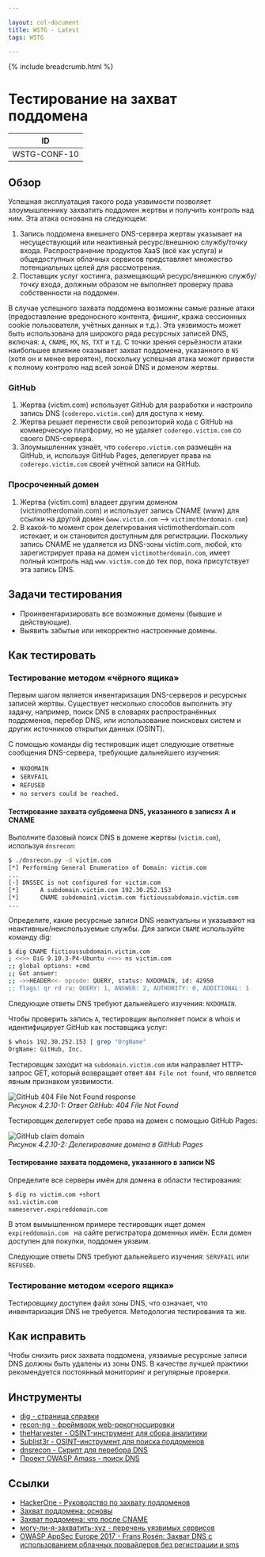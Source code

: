 ```yaml
---

layout: col-document
title: WSTG - Latest
tags: WSTG

---
```


{% include breadcrumb.html %}
# Тестирование на захват поддомена

|ID          |
|------------|
|WSTG-CONF-10|

## Обзор

Успешная эксплуатация такого рода уязвимости позволяет злоумышленнику захватить поддомен жертвы и получить контроль над ним. Эта атака основана на следующем:

1. Запись поддомена внешнего DNS-сервера жертвы указывает на несуществующий или неактивный ресурс/внешнюю службу/точку входа. Распространение продуктов XaaS (всё как услуга) и общедоступных облачных сервисов представляет множество потенциальных целей для рассмотрения.
2. Поставщик услуг хостинга, размещающий ресурс/внешнюю службу/точку входа, должным образом не выполняет проверку права собственности на поддомен.

В случае успешного захвата поддомена возможны самые разные атаки (предоставление вредоносного контента, фишинг, кража сессионных cookie пользователя, учётных данных и т.д.). Эта уязвимость может быть использована для широкого ряда ресурсных записей DNS, включая: `A`, `CNAME`, `MX`, `NS`, `TXT` и т.д. С точки зрения серьёзности атаки наибольшее влияние оказывает захват поддомена, указанного в `NS` (хотя он и менее вероятен), поскольку успешная атака может привести к полному контролю над всей зоной DNS и доменом жертвы.

### GitHub

1. Жертва (victim.com) использует GitHub для разработки и настроила запись DNS (`coderepo.victim.com`) для доступа к нему.
2. Жертва решает перенести свой репозиторий кода с GitHub на коммерческую платформу, но не удаляет `coderepo.victim.com` со своего DNS-сервера.
3. Злоумышленник узнаёт, что `coderepo.victim.com` размещён на GitHub, и, используя GitHub Pages, делегирует права на `coderepo.victim.com` своей учётной записи на GitHub.

### Просроченный домен

1. Жертва (victim.com) владеет другим доменом (victimotherdomain.com) и использует запись CNAME (www) для ссылки на другой домен (`www.victim.com` --> `victimotherdomain.com`)
2. В какой-то момент срок делегирования victimotherdomain.com истекает, и он становится доступным для регистрации. Поскольку запись CNAME не удаляется из DNS-зоны victim.com, любой, кто зарегистрирует права на домен `victimotherdomain.com`, имеет полный контроль над `www.victim.com` до тех пор, пока присутствует эта запись DNS.

## Задачи тестирования

- Проинвентаризировать все возможные домены (бывшие и действующие).
- Выявить забытые или некорректно настроенные домены.

## Как тестировать

### Тестирование методом «чёрного ящика»

Первым шагом является инвентаризация DNS-серверов и ресурсных записей жертвы. Существует несколько способов выполнить эту задачу, например, поиск DNS в словарях распространённых поддоменов, перебор DNS, или использование поисковых систем и других источников открытых данных (OSINT).

С помощью команды dig тестировщик ищет следующие ответные сообщения DNS-сервера, требующие дальнейшего изучения:

- `NXDOMAIN`
- `SERVFAIL`
- `REFUSED`
- `no servers could be reached.`

#### Тестирование захвата субдомена DNS, указанного в записях A и CNAME

Выполните базовый поиск DNS в домене жертвы (`victim.com`), используя `dnsrecon`:

```bash
$ ./dnsrecon.py -d victim.com
[*] Performing General Enumeration of Domain: victim.com
...
[-] DNSSEC is not configured for victim.com
[*]      A subdomain.victim.com 192.30.252.153
[*]      CNAME subdomain1.victim.com fictioussubdomain.victim.com
...
```

Определите, какие ресурсные записи DNS неактуальны и указывают на неактивные/неиспользуемые службы. Для записи `CNAME` используйте команду dig:

```bash
$ dig CNAME fictioussubdomain.victim.com
; <<>> DiG 9.10.3-P4-Ubuntu <<>> ns victim.com
;; global options: +cmd
;; Got answer:
;; ->>HEADER<<- opcode: QUERY, status: NXDOMAIN, id: 42950
;; flags: qr rd ra; QUERY: 1, ANSWER: 2, AUTHORITY: 0, ADDITIONAL: 1
```

Следующие ответы DNS требуют дальнейшего изучения: `NXDOMAIN`.

Чтобы проверить запись `A`, тестировщик выполняет поиск в whois и идентифицирует GitHub как поставщика услуг:

```bash
$ whois 192.30.252.153 | grep "OrgName"
OrgName: GitHub, Inc.
```

Тестировщик заходит на `subdomain.victim.com` или направляет HTTP-запрос GET, который возвращает ответ `404 File not found`, что является явным признаком уязвимости.

![GitHub 404 File Not Found response](images/subdomain_takeover_ex1.jpeg)\
*Рисунок 4.2.10-1: Ответ GitHub: 404 File Not Found*

Тестировщик делегирует себе права на домен с помощью GitHub Pages:

![GitHub claim domain](images/subdomain_takeover_ex2.jpeg)\
*Рисунок 4.2.10-2: Делегирование домена в GitHub Pages*

#### Тестирование захвата поддомена, указанного в записи NS

Определите все серверы имён для домена в области тестирования:

```bash
$ dig ns victim.com +short
ns1.victim.com
nameserver.expireddomain.com
```

В этом вымышленном примере тестировщик ищет домен `expireddomain.com ` на сайте регистратора доменных имён. Если домен доступен для покупки, поддомен уязвим.

Следующие ответы DNS требуют дальнейшего изучения: `SERVFAIL` или `REFUSED`.

### Тестирование методом «серого ящика»

Тестировщику доступен файл зоны DNS, что означает, что инвентаризация DNS не требуется. Методология тестирования та же.

## Как исправить

Чтобы снизить риск захвата поддомена, уязвимые ресурсные записи DNS должны быть удалены из зоны DNS. В качестве лучшей практики рекомендуется постоянный мониторинг и регулярные проверки.

## Инструменты

- [dig - страница справки](https://linux.die.net/man/1/dig)
- [recon-ng - фреймворк web-рекогносцировки](https://github.com/lanmaster53/recon-ng)
- [theHarvester - OSINT-инструмент для сбора аналитики](https://github.com/laramies/theHarvester)
- [Sublist3r - OSINT-инструмент для поиска поддоменов](https://github.com/aboul3la/Sublist3r)
- [dnsrecon - Скрипт для перебора DNS](https://github.com/darkoperator/dnsrecon)
- [Проект OWASP Amass - поиск DNS](https://github.com/OWASP/Amass)

## Ссылки

- [HackerOne - Руководство по захвату поддоменов](https://www.hackerone.com/blog/Guide-Subdomain-Takeovers)
- [Захват поддомена: основы](https://0xpatrik.com/subdomain-takeover-basics/)
- [Захват поддомена: что после CNAME](https://0xpatrik.com/subdomain-takeover-ns/)
- [могу-ли-я-захватить-xyz - перечень уязвимых сервисов](https://github.com/EdOverflow/can-i-take-over-xyz/)
- [OWASP AppSec Europe 2017 - Frans Rosén: Захват DNS с использованием облачных провайдеров без регистрации и sms](https://2017.appsec.eu/presos/Developer/DNS%20hijacking%20using%20cloud%20providers%20%E2%80%93%20no%20verification%20needed%20-%20Frans%20Rosen%20-%20OWASP_AppSec-Eu_2017.pdf)

